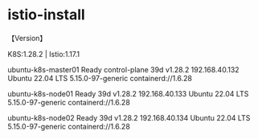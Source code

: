 # istio-install

【Version】

K8S:1.28.2 |  Istio:1.17.1

ubuntu-k8s-master01   Ready    control-plane   39d   v1.28.2   192.168.40.132   <none>        Ubuntu 22.04 LTS   5.15.0-97-generic   containerd://1.6.28

ubuntu-k8s-node01     Ready    <none>          39d   v1.28.2   192.168.40.133   <none>        Ubuntu 22.04 LTS   5.15.0-97-generic   containerd://1.6.28

ubuntu-k8s-node02     Ready    <none>          39d   v1.28.2   192.168.40.134   <none>        Ubuntu 22.04 LTS   5.15.0-97-generic   containerd://1.6.28


